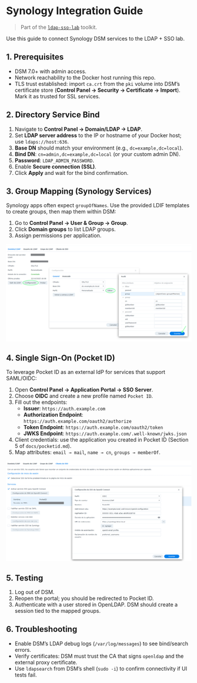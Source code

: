 # Synology Integration Guide

> Part of the [`ldap-sso-lab`](../README.md) toolkit.

Use this guide to connect Synology DSM services to the LDAP + SSO lab.

## 1. Prerequisites

- DSM 7.0+ with admin access.
- Network reachability to the Docker host running this repo.
- TLS trust established: import `ca.crt` from the `pki` volume into DSM’s certificate store (**Control Panel → Security → Certificate → Import**). Mark it as trusted for SSL services.

## 2. Directory Service Bind

1. Navigate to **Control Panel → Domain/LDAP → LDAP**.
2. Set **LDAP server address** to the IP or hostname of your Docker host; use `ldaps://host:636`.
3. **Base DN** should match your environment (e.g., `dc=example,dc=local`).
4. **Bind DN**: `cn=admin,dc=example,dc=local` (or your custom admin DN).
5. **Password**: `LDAP_ADMIN_PASSWORD`.
6. Enable **Secure connection (SSL)**.
7. Click **Apply** and wait for the bind confirmation.

## 3. Group Mapping (Synology Services)

Synology apps often expect `groupOfNames`. Use the provided LDIF templates to create groups, then map them within DSM:

1. Go to **Control Panel → User & Group → Group**.
2. Click **Domain groups** to list LDAP groups.
3. Assign permissions per application.

![Synology groupOfNames screenshot](resources/synology_ldap_groupOfNames.png)

## 4. Single Sign-On (Pocket ID)

To leverage Pocket ID as an external IdP for services that support SAML/OIDC:

1. Open **Control Panel → Application Portal → SSO Server**.
2. Choose **OIDC** and create a new profile named `Pocket ID`.
3. Fill out the endpoints:
   - **Issuer**: `https://auth.example.com`
   - **Authorization Endpoint**: `https://auth.example.com/oauth2/authorize`
   - **Token Endpoint**: `https://auth.example.com/oauth2/token`
   - **JWKS Endpoint**: `https://auth.example.com/.well-known/jwks.json`
4. Client credentials: use the application you created in Pocket ID (Section 5 of `docs/pocketid.md`).
5. Map attributes: `email → mail`, `name → cn`, `groups → memberOf`.

![Synology SSO configuration screenshot](resources/synology_sso_config.png)

## 5. Testing

1. Log out of DSM.
2. Reopen the portal; you should be redirected to Pocket ID.
3. Authenticate with a user stored in OpenLDAP. DSM should create a session tied to the mapped groups.

## 6. Troubleshooting

- Enable DSM’s LDAP debug logs (`/var/log/messages`) to see bind/search errors.
- Verify certificates: DSM must trust the CA that signs `openldap` and the external proxy certificate.
- Use `ldapsearch` from DSM’s shell (`sudo -i`) to confirm connectivity if UI tests fail.
